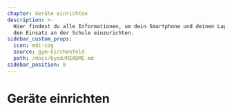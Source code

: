 ```yaml
---
chapter: Geräte einrichten
description: >-
  Hier findest du alle Informationen, um dein Smartphone und deinen Laptop für
  den Einsatz an der Schule einzurichten.
sidebar_custom_props:
  icon: mdi-cog
  source: gym-kirchenfeld
  path: /docs/byod/README.md
sidebar_position: 0
---
```


# Geräte einrichten

<Features />
